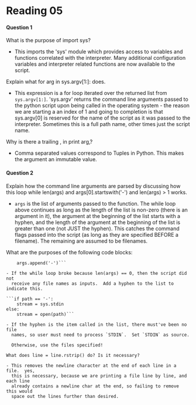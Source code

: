 Reading 05
==========

#### Question 1

What is the purpose of import sys?

- This imports the 'sys' module which provides access to variables and
  functions correlated with the interpreter.  Many additional configuration
  variables and interpreter related functions are now available to the script.

Explain what for arg in sys.argv[1:]: does.

- This expression is a for loop iterated over the returned list from
  `sys.argv[1:]`.  'sys.argv' returns the command line arguments passed to the
  python script upon being called in the operating system - the reason we are
  starting a an index of 1 and going to completion is that sys.argv[0] is
  reserved for the name of the script as it was passed to the interpreter.
  Sometimes this is a full path name, other times just the script name.

Why is there a trailing , in print arg,?

- Comma separated values correspond to Tuples in Python.  This makes the
  argument an immutable value.

#### Question 2

Explain how the command line arguments are parsed by discussing how this loop
while len(args) and args[0].startswith('-') and len(args) > 1 works.

- `args` is the list of arguments passed to the function.  The while loop above
  continues as long as the length of the list is non-zero (there is an argument
  in it), the argument at the beginning of the list starts with a hyphen, and
  the length of the argument at the beginning of the list is greater than one
  (not JUST the hyphen).
  This catches the command flags passed into the script (as long as they are
  specified BEFORE a filename). The remaining are assumed to be filenames.

What are the purposes of the following code blocks:

```if len(args) == 0:
    args.append('-')```

- If the while loop broke because len(args) == 0, then the script did not
  receive any file names as inputs.  Add a hyphen to the list to indicate this.

```if path == '-':
    stream = sys.stdin
else:
    stream = open(path)```

- If the hyphen is the item called in the list, there must've been no file
  names, so user must need to process `STDIN`.  Set `STDIN` as source.

  Otherwise, use the files specified!

What does line = line.rstrip() do? Is it necessary?

- This removes the newline character at the end of each line in a file.  yes,
  this is necessary, because we are printing a file line by line, and each line
  already contains a newline char at the end, so failing to remove this would
  space out the lines further than desired.

